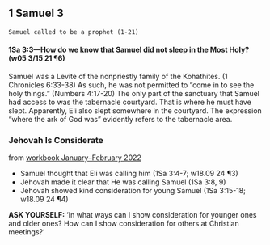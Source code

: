 ## 1 Samuel 3

```
Samuel called to be a prophet (1-21)
```

#### 1Sa 3:3​—How do we know that Samuel did not sleep in the Most Holy? (w05 3/15 21 ¶6)

Samuel was a Levite of the nonpriestly family of the Kohathites. (1 Chronicles 6:33-38) As such, he was not permitted to “come in to see the holy things.” (Numbers 4:17-20) The only part of the sanctuary that Samuel had access to was the tabernacle courtyard. That is where he must have slept. Apparently, Eli also slept  somewhere in the courtyard. The expression “where the ark of God was” evidently refers to the tabernacle area.

### Jehovah Is Considerate

from [workbook January–February 2022](https://www.jw.org/en/library/jw-meeting-workbook/january-february-2022-mwb/Life-and-Ministry-Meeting-Schedule-for-February-14-20-2022/Jehovah-Is-Considerate/)

- Samuel thought that Eli was calling him (1Sa 3:4-7; w18.09 24 ¶3)
- Jehovah made it clear that He was calling Samuel (1Sa 3:8, 9)
- Jehovah showed kind consideration for young Samuel (1Sa 3:15-18; w18.09 24 ¶4)

**ASK YOURSELF:** ‘In what ways can I show consideration for younger ones and older ones? How can I show consideration for others at Christian meetings?’
